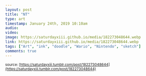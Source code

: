 ```yaml
---
layout: post
title: "NT"
type: art
timestamp: January 24th, 2019 10:10am
audio: 
video: 
image: https://saturdayxiii.github.io/media/182273048644.webp
link: https://saturdayxiii.github.io/media/182273048644.webp
tags: ["Art", "ink", "doodle", "Wario", "Nintendo", "sketch"]
comments: true
---
```


<small>source: [https://saturdayxiii.tumblr.com/post/182273048644](https://saturdayxiii.tumblr.com/post/182273048644)</small>